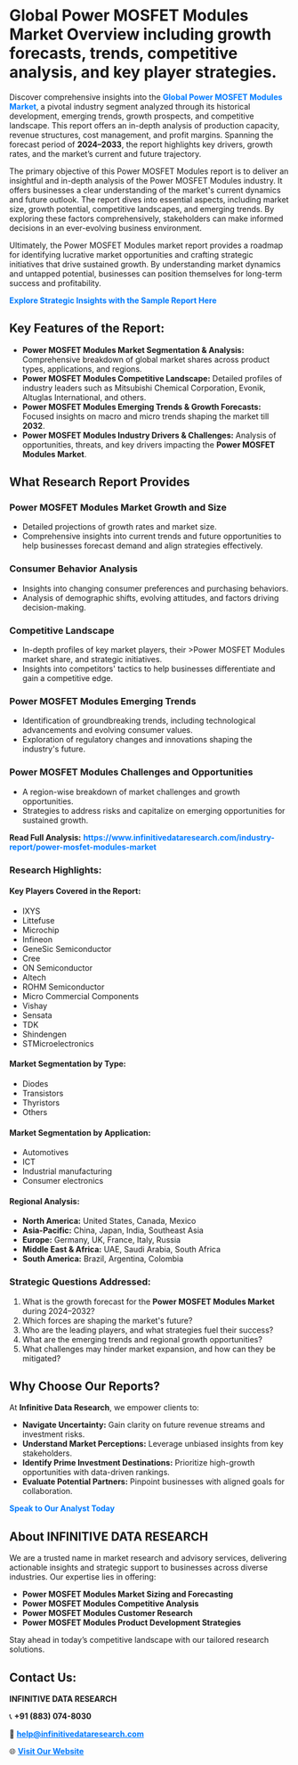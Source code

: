 <h1>Global Power MOSFET Modules Market Overview including growth forecasts, trends, competitive analysis, and key player strategies.</h1>
<p>
Discover comprehensive insights into the 
<a href="https://www.infinitivedataresearch.com/industry-report/power-mosfet-modules-market" rel="dofollow" style="color: #007BFF; text-decoration: none;"><strong>Global Power MOSFET Modules Market</strong></a>, a pivotal industry segment analyzed through its historical development, emerging trends, growth prospects, and competitive landscape. This report offers an in-depth analysis of production capacity, revenue structures, cost management, and profit margins. Spanning the forecast period of <strong>2024–2033</strong>, the report highlights key drivers, growth rates, and the market’s current and future trajectory.
</p>
<p>
The primary objective of this Power MOSFET Modules report is to deliver an insightful and in-depth analysis of the Power MOSFET Modules industry. It offers businesses a clear understanding of the market's current dynamics and future outlook. The report dives into essential aspects, including market size, growth potential, competitive landscapes, and emerging trends. By exploring these factors comprehensively, stakeholders can make informed decisions in an ever-evolving business environment.
</p>
<p>
Ultimately, the Power MOSFET Modules market report provides a roadmap for identifying lucrative market opportunities and crafting strategic initiatives that drive sustained growth. By understanding market dynamics and untapped potential, businesses can position themselves for long-term success and profitability.
</p>
<p>
<a href="https://www.infinitivedataresearch.com/request-sample/reportId=106875" style="color: #007BFF; text-decoration: none;"><strong>Explore Strategic Insights with the Sample Report Here</strong></a>
</p>

<h2>Key Features of the Report:</h2>
<ul>
<li><strong>Power MOSFET Modules Market Segmentation & Analysis:</strong> Comprehensive breakdown of global market shares across product types, applications, and regions.</li>
<li><strong>Power MOSFET Modules Competitive Landscape:</strong> Detailed profiles of industry leaders such as Mitsubishi Chemical Corporation, Evonik, Altuglas International, and others.</li>
<li><strong>Power MOSFET Modules Emerging Trends & Growth Forecasts:</strong> Focused insights on macro and micro trends shaping the market till <strong>2032</strong>.</li>
<li><strong>Power MOSFET Modules Industry Drivers & Challenges:</strong> Analysis of opportunities, threats, and key drivers impacting the <strong>Power MOSFET Modules Market</strong>.</li>
</ul>

<h2>What Research Report Provides</h2>
<h3>Power MOSFET Modules Market Growth and Size</h3>
<ul>
<li>Detailed projections of growth rates and market size.</li>
<li>Comprehensive insights into current trends and future opportunities to help businesses forecast demand and align strategies effectively.</li>
</ul>

<h3>Consumer Behavior Analysis</h3>
<ul>
<li>Insights into changing consumer preferences and purchasing behaviors.</li>
<li>Analysis of demographic shifts, evolving attitudes, and factors driving decision-making.</li>
</ul>

<h3>Competitive Landscape</h3>
<ul>
<li>In-depth profiles of key market players, their >Power MOSFET Modules market share, and strategic initiatives.</li>
<li>Insights into competitors' tactics to help businesses differentiate and gain a competitive edge.</li>
</ul>

<h3>Power MOSFET Modules Emerging Trends</h3>
<ul>
<li>Identification of groundbreaking trends, including technological advancements and evolving consumer values.</li>
<li>Exploration of regulatory changes and innovations shaping the industry's future.</li>
</ul>

<h3>Power MOSFET Modules Challenges and Opportunities</h3>
<ul>
<li>A region-wise breakdown of market challenges and growth opportunities.</li>
<li>Strategies to address risks and capitalize on emerging opportunities for sustained growth.</li>
</ul>
<p><strong>Read Full Analysis:</strong> <a href="https://www.infinitivedataresearch.com/industry-report/power-mosfet-modules-market" rel="dofollow" style="color: #007BFF; text-decoration: none;"><strong>https://www.infinitivedataresearch.com/industry-report/power-mosfet-modules-market</strong></a></p>
<h3>Research Highlights:</h3>
<h4>Key Players Covered in the Report:</h4>
<ul><li>IXYS</li><li>Littefuse</li><li>Microchip</li><li>Infineon</li><li>GeneSic Semiconductor</li><li>Cree</li><li>ON Semiconductor</li><li>Altech</li><li>ROHM Semiconductor</li><li>Micro Commercial Components</li><li>Vishay</li><li>Sensata</li><li>TDK</li><li>Shindengen</li><li>STMicroelectronics</li></ul>
<h4>Market Segmentation by Type:</h4>
<ul><li>Diodes</li><li>Transistors</li><li>Thyristors</li><li>Others</li></ul>
<h4>Market Segmentation by Application:</h4>
<ul><li>Automotives</li><li>ICT</li><li>Industrial manufacturing</li><li>Consumer electronics</li></ul>

<h4>Regional Analysis:</h4>
<ul>
<li><strong>North America:</strong> United States, Canada, Mexico</li>
<li><strong>Asia-Pacific:</strong> China, Japan, India, Southeast Asia</li>
<li><strong>Europe:</strong> Germany, UK, France, Italy, Russia</li>
<li><strong>Middle East & Africa:</strong> UAE, Saudi Arabia, South Africa</li>
<li><strong>South America:</strong> Brazil, Argentina, Colombia</li>
</ul>

<h3>Strategic Questions Addressed:</h3>
<ol>
<li>What is the growth forecast for the <strong>Power MOSFET Modules Market</strong> during 2024–2032?</li>
<li>Which forces are shaping the market's future?</li>
<li>Who are the leading players, and what strategies fuel their success?</li>
<li>What are the emerging trends and regional growth opportunities?</li>
<li>What challenges may hinder market expansion, and how can they be mitigated?</li>
</ol>

<h2>Why Choose Our Reports?</h2>
<p>At <strong>Infinitive Data Research</strong>, we empower clients to:</p>
<ul>
<li><strong>Navigate Uncertainty:</strong> Gain clarity on future revenue streams and investment risks.</li>
<li><strong>Understand Market Perceptions:</strong> Leverage unbiased insights from key stakeholders.</li>
<li><strong>Identify Prime Investment Destinations:</strong> Prioritize high-growth opportunities with data-driven rankings.</li>
<li><strong>Evaluate Potential Partners:</strong> Pinpoint businesses with aligned goals for collaboration.</li>
</ul>
<p><a href="https://www.infinitivedataresearch.com/industry-report/power-mosfet-modules-market" rel="dofollow" style="color: #007BFF; text-decoration: none;"><strong>Speak to Our Analyst Today</strong></a></p>

<h2>About INFINITIVE DATA RESEARCH</h2>
<p>We are a trusted name in market research and advisory services, delivering actionable insights and strategic support to businesses across diverse industries. Our expertise lies in offering:</p>
<ul>
<li><strong>Power MOSFET Modules Market Sizing and Forecasting</strong></li>
<li><strong>Power MOSFET Modules Competitive Analysis</strong></li>
<li><strong>Power MOSFET Modules Customer Research</strong></li>
<li><strong>Power MOSFET Modules Product Development Strategies</strong></li>
</ul>
<p>Stay ahead in today’s competitive landscape with our tailored research solutions.</p>

<h2>Contact Us:</h2>
<p><strong>INFINITIVE DATA RESEARCH</strong></p>
<p>📞 <strong>+91 (883) 074-8030</strong></p>
<p>📧 <strong><a href="mailto:help@infinitivedataresearch.com" style="color: #007BFF;">help@infinitivedataresearch.com</a></strong></p>
<p>🌐 <strong><a href="https://www.infinitivedataresearch.com" rel="dofollow" style="color: #007BFF;">Visit Our Website</a></strong></p>
